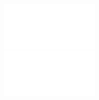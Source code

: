 ![](/Notatki/Semestr%205/Inżynieria%20oprogramowania/Wykłady/Wykład%202/IO_W03.pdf)
![](/Notatki/Semestr%205/Inżynieria%20oprogramowania/Wykłady/Wykład%202/Wyklad_2_INEK011.pdf)